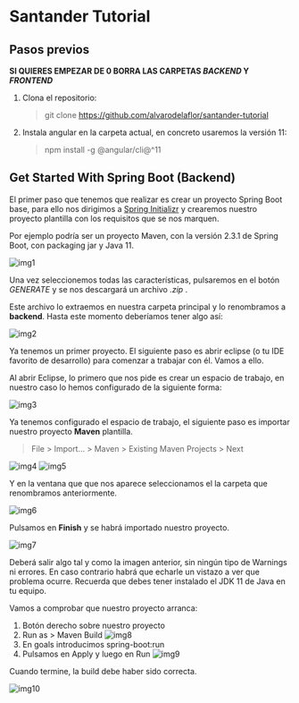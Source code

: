 # Santander Tutorial

## **Pasos previos**

**SI QUIERES EMPEZAR DE 0 BORRA LAS CARPETAS *BACKEND* Y *FRONTEND***

1. Clona el repositorio:
   > git clone https://github.com/alvarodelaflor/santander-tutorial

2. Instala angular en la carpeta actual, en concreto usaremos la versión 11:
   > npm install -g @angular/cli@^11

## **Get Started With Spring Boot (Backend)**

El primer paso que tenemos que realizar es crear un proyecto Spring Boot base, para ello nos dirigimos a [Spring Initializr]() y crearemos nuestro proyecto plantilla con los requisitos que se nos marquen.

Por ejemplo podría ser un proyecto Maven, con la versión 2.3.1 de Spring Boot, con packaging jar y Java 11.

![img1](imgs/img1.jpg)

Una vez seleccionemos todas las características, pulsaremos en el botón *GENERATE* y se nos descargará un archivo *.zip* .

Este archivo lo extraemos en nuestra carpeta principal y lo renombramos a **backend**. Hasta este momento deberíamos tener algo así:

![img2](imgs/img2.png)

Ya tenemos un primer proyecto. El siguiente paso es abrir eclipse (o tu IDE favorito de desarrollo) para comenzar a trabajar con él. Vamos a ello.

Al abrir Eclipse, lo primero que nos pide es crear un espacio de trabajo, en nuestro caso lo hemos configurado de la siguiente forma:

![img3](imgs/img3.png)

Ya tenemos configurado el espacio de trabajo, el siguiente paso es importar nuestro proyecto **Maven** plantilla.

> File > Import... > Maven > Existing Maven Projects > Next

![img4](imgs/img4.png)
![img5](imgs/img5.png)

Y en la ventana que que nos aparece seleccionamos el la carpeta que renombramos anteriormente.

![img6](imgs/img6.png)

Pulsamos en **Finish** y se habrá importado nuestro proyecto.

![img7](imgs/img7.png)

Deberá salir algo tal y como la imagen anterior, sin ningún tipo de Warnings ni errores. En caso contrario habrá que echarle un vistazo a ver que problema ocurre. Recuerda que debes tener instalado el JDK 11 de Java en tu equipo.

Vamos a comprobar que nuestro proyecto arranca:

1. Botón derecho sobre nuestro proyecto
2. Run as > Maven Build
![img8](imgs/img8.png)
3. En goals introducimos spring-boot:run
4. Pulsamos en Apply y luego en Run
   ![img9](imgs/img9.png)

Cuando termine, la build debe haber sido correcta.

![img10](imgs/img10.png)
